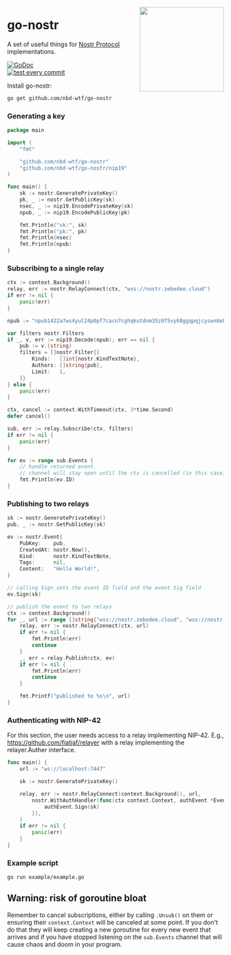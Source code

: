 <a href="https://nbd.wtf"><img align="right" height="196" src="https://user-images.githubusercontent.com/1653275/194609043-0add674b-dd40-41ed-986c-ab4a2e053092.png" /></a>

go-nostr
========

A set of useful things for [Nostr Protocol](https://github.com/nostr-protocol/nostr) implementations.

<a href="https://godoc.org/github.com/nbd-wtf/go-nostr"><img src="https://img.shields.io/badge/api-reference-blue.svg?style=flat-square" alt="GoDoc"></a>
<br/>
[![test every commit](https://github.com/nbd-wtf/go-nostr/actions/workflows/test.yml/badge.svg)](https://github.com/nbd-wtf/go-nostr/actions/workflows/test.yml)

Install go-nostr:

```bash
go get github.com/nbd-wtf/go-nostr
```

### Generating a key

``` go
package main

import (
    "fmt"

    "github.com/nbd-wtf/go-nostr"
    "github.com/nbd-wtf/go-nostr/nip19"
)

func main() {
    sk := nostr.GeneratePrivateKey()
    pk, _ := nostr.GetPublicKey(sk)
    nsec, _ := nip19.EncodePrivateKey(sk)
    npub, _ := nip19.EncodePublicKey(pk)

    fmt.Println("sk:", sk)
    fmt.Println("pk:", pk)
    fmt.Println(nsec)
    fmt.Println(npub)
}
```

### Subscribing to a single relay

``` go
ctx := context.Background()
relay, err := nostr.RelayConnect(ctx, "wss://nostr.zebedee.cloud")
if err != nil {
	panic(err)
}

npub := "npub1422a7ws4yul24p0pf7cacn7cghqkutdnm35z075vy68ggqpqjcyswn8ekc"

var filters nostr.Filters
if _, v, err := nip19.Decode(npub); err == nil {
	pub := v.(string)
	filters = []nostr.Filter{{
		Kinds:   []int{nostr.KindTextNote},
		Authors: []string{pub},
		Limit:   1,
	}}
} else {
	panic(err)
}

ctx, cancel := context.WithTimeout(ctx, 3*time.Second)
defer cancel()

sub, err := relay.Subscribe(ctx, filters)
if err != nil {
	panic(err)
}

for ev := range sub.Events {
	// handle returned event.
	// channel will stay open until the ctx is cancelled (in this case, context timeout)
	fmt.Println(ev.ID)
}
```

### Publishing to two relays

``` go
sk := nostr.GeneratePrivateKey()
pub, _ := nostr.GetPublicKey(sk)

ev := nostr.Event{
	PubKey:    pub,
	CreatedAt: nostr.Now(),
	Kind:      nostr.KindTextNote,
	Tags:      nil,
	Content:   "Hello World!",
}

// calling Sign sets the event ID field and the event Sig field
ev.Sign(sk)

// publish the event to two relays
ctx := context.Background()
for _, url := range []string{"wss://nostr.zebedee.cloud", "wss://nostr-pub.wellorder.net"} {
	relay, err := nostr.RelayConnect(ctx, url)
	if err != nil {
		fmt.Println(err)
		continue
	}
	_, err = relay.Publish(ctx, ev)
	if err != nil {
		fmt.Println(err)
		continue
	}

	fmt.Printf("published to %s\n", url)
}
```

### Authenticating with NIP-42

For this section, the user needs access to a relay implementing NIP-42.
E.g., https://github.com/fiatjaf/relayer with a relay implementing the relayer.Auther interface.

``` go
func main() {
	url := "ws://localhost:7447"

	sk := nostr.GeneratePrivateKey()

	relay, err := nostr.RelayConnect(context.Background(), url,
        nostr.WithAuthHandler(func(ctx context.Context, authEvent *Event) (ok bool) {
            authEvent.Sign(sk)
        }),
    )
	if err != nil {
		panic(err)
	}
}
```

### Example script

```
go run example/example.go
```

## Warning: risk of goroutine bloat

Remember to cancel subscriptions, either by calling `.Unsub()` on them or ensuring their `context.Context` will be canceled at some point.
If you don't do that they will keep creating a new goroutine for every new event that arrives and if you have stopped listening on the
`sub.Events` channel that will cause chaos and doom in your program.
